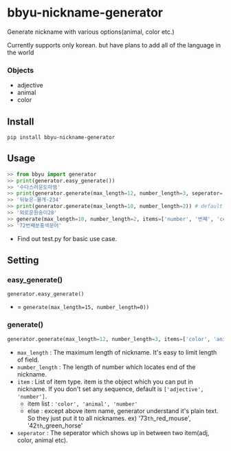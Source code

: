 # bbyu-nickname-generator

Generate nickname with various options(animal, color etc.)

Currently supports only korean. but have plans to add all of the language in the world

### Objects

* adjective
* animal
* color

## Install
```shell
pip install bbyu-nickname-generator
```

## Usage
```python
>> from bbyu import generator
>> print(generator.easy_generate())
>> '수다스러운도마뱀'
>> print(generator.generate(max_length=12, number_length=3, seperator='-'))
>> '뒤늦은-물개-234'
>> print(generator.generate(max_length=10, number_length=2)) # default seperator = None
>> '외로운원숭이28'
>> generate(max_length=10, number_length=2, items=['number', '번째', 'color', 'animal'])
>> '72번째분홍색문어'
```

* Find out test.py for basic use case.

## Setting

### easy_generate()
```
generator.easy_generate()
```
* = ``generate(max_length=15, number_length=0))``

### generate()
```python
generator.generate(max_length=12, number_length=3, items=['color', 'animal', 'number'], seperator='-')
```
* ``max_length`` : The maximum length of nickname. It's easy to limit length of field.
* ``number_length`` : The length of number which locates end of the nickname.
* ``item`` : List of item type. item is the object which you can put in nickname. If you don't set any sequence, default is ``['adjective', 'number']``.
  * item list : ``'color', 'animal', 'number'``
  * else : except above item name, generator understand it's plain text. So they just put it to all nicknames. ex) '73``th``_red_mouse', '42``th``_green_horse'
* ``seperator`` : The seperator which shows up in between two item(adj, color, animal etc).

